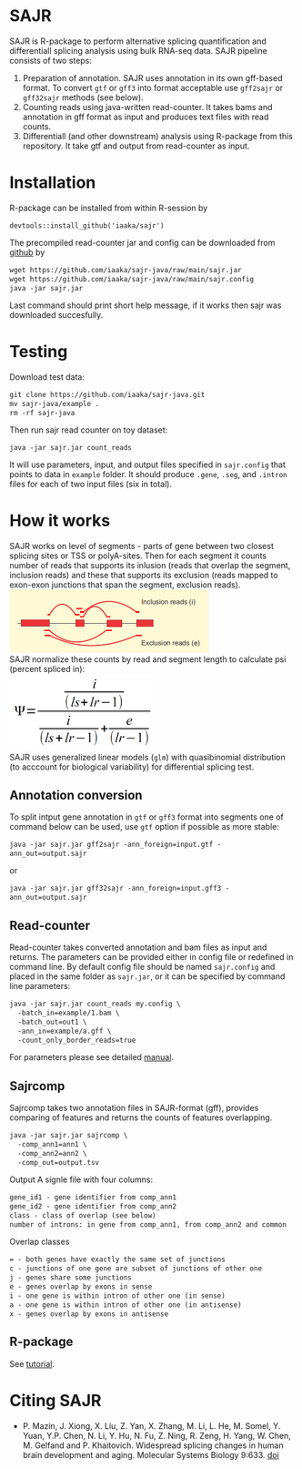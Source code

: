 # SAJR
SAJR is R-package to perform alternative splicing quantification and differentiall splicing analysis using bulk RNA-seq data. SAJR pipeline consists of two steps:
1. Preparation of annotation. SAJR uses annotation in its own gff-based format. To convert `gtf` or `gff3` into format acceptable use `gff2sajr` or `gff32sajr` methods (see below).
2. Counting reads using java-written read-counter. It takes bams and annotation in gff format as input and produces text files with read counts.
3. Differentiall (and other downstream) analysis using R-package from this repository. It take gtf and output from read-counter as input.

# Installation
R-package can be installed from within R-session by
```
devtools::install_github('iaaka/sajr')
```
The precompiled read-counter jar and config can be downloaded from [github](https://github.com/iaaka/sajr-java) by
```
wget https://github.com/iaaka/sajr-java/raw/main/sajr.jar
wget https://github.com/iaaka/sajr-java/raw/main/sajr.config
java -jar sajr.jar
```
Last command should print short help message, if it works then sajr was downloaded succesfully.
# Testing
Download test data:
```
git clone https://github.com/iaaka/sajr-java.git
mv sajr-java/example .
rm -rf sajr-java
```
Then run sajr read counter on toy dataset:
```
java -jar sajr.jar count_reads
```
It will use parameters, input, and output files specified in `sajr.config` that points to data in `example` folder. It should produce `.gene`, `.seg`, and `.intron` files for each of two input files (six in total).
# How it works
SAJR works on level  of segments - parts of gene between two closest splicing sites or TSS or polyA-sites. Then for each segment it counts number of reads that supports its inlusion (reads that overlap the segment, inclusion reads) and these that supports its exclusion (reads mapped to exon-exon junctions that span the segment, exclusion reads). 
<br>
<img src="files/inclExclReads.png" width="350" title="inclusion and exclusion reads"><br>
SAJR normalize these counts by read and segment length to calculate psi (percent spliced in):
<br>
<img src="files/ir_form.png" width="250" title="PSI"><br>
SAJR uses generalized linear models (`glm`) with quasibinomial distribution (to acccount for biological variability) for differential splicing test.

## Annotation conversion
To split intput gene annotation in `gtf` or `gff3` format into segments one of command below can be used, use `gtf` option if possible as more stable:
```
java -jar sajr.jar gff2sajr -ann_foreign=input.gtf -ann_out=output.sajr
```
or
```
java -jar sajr.jar gff32sajr -ann_foreign=input.gff3 -ann_out=output.sajr
```
## Read-counter
Read-counter takes converted annotation and bam files as input and returns. The parameters can be provided either in config file or redefined in command line. By default config file should be named `sajr.config` and placed in the same folder as `sajr.jar`, or it can be specified by command line parameters:
```
java -jar sajr.jar count_reads my.config \
  -batch_in=example/1.bam \
  -batch_out=out1 \
  -ann_in=example/a.gff \
  -count_only_border_reads=true
```
For parameters please see detailed [manual](https://htmlpreview.github.io/?https://raw.githubusercontent.com/iaaka/sajr/main/counter_man.html).
## Sajrcomp
Sajrcomp takes two annotation files in SAJR-format (gff), provides comparing of features and returns the counts of features overlapping.
```
java -jar sajr.jar sajrcomp \
  -comp_ann1=ann1 \
  -comp_ann2=ann2 \
  -comp_out=output.tsv
```
Output
A signle file with four columns:

    gene_id1 - gene identifier from comp_ann1
    gene_id2 - gene identifier from comp_ann2
    class - class of overlap (see below)
    number of introns: in gene from comp_ann1, from comp_ann2 and common 

Overlap classes

    = - both genes have exactly the same set of junctions
    c - junctions of one gene are subset of junctions of other one
    j - genes share some junctions
    e - genes overlap by exons in sense
    i - one gene is within intron of other one (in sense)
    a - one gene is within intron of other one (in antisense)
    x - genes overlap by exons in antisense
## R-package
See [tutorial](tutorial/tutorial.R).
# Citing SAJR
* P. Mazin, J. Xiong, X. Liu, Z. Yan, X. Zhang, M. Li, L. He, M. Somel, Y. Yuan, Y.P. Chen, N. Li, Y. Hu, N. Fu, Z. Ning, R. Zeng, H. Yang, W. Chen, M. Gelfand and P. Khaitovich. Widespread splicing changes in human brain development and aging. Molecular Systems Biology 9:633. [doi](https://doi.org/10.1038/msb.2012.67)
